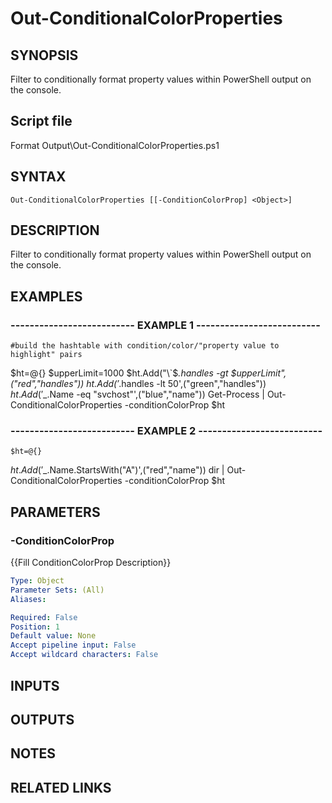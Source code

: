 # Out-ConditionalColorProperties

## SYNOPSIS
Filter to conditionally format property values within PowerShell output on the console.

## Script file
Format Output\Out-ConditionalColorProperties.ps1

## SYNTAX

```
Out-ConditionalColorProperties [[-ConditionColorProp] <Object>]
```

## DESCRIPTION
Filter to conditionally format property values within PowerShell output on the console.

## EXAMPLES

### -------------------------- EXAMPLE 1 --------------------------
```
#build the hashtable with condition/color/"property value to highlight" pairs
```

$ht=@{}
      $upperLimit=1000
      $ht.Add("\`$_.handles -gt $upperLimit",("red","handles"))
      $ht.Add('$_.handles -lt 50',("green","handles"))
      $ht.Add('$_.Name -eq "svchost"',("blue","name"))
      Get-Process | Out-ConditionalColorProperties -conditionColorProp $ht

### -------------------------- EXAMPLE 2 --------------------------
```
$ht=@{}
```

$ht.Add('$_.Name.StartsWith("A")',("red","name"))
dir | Out-ConditionalColorProperties -conditionColorProp $ht

## PARAMETERS

### -ConditionColorProp
{{Fill ConditionColorProp Description}}

```yaml
Type: Object
Parameter Sets: (All)
Aliases: 

Required: False
Position: 1
Default value: None
Accept pipeline input: False
Accept wildcard characters: False
```

## INPUTS

## OUTPUTS

## NOTES

## RELATED LINKS


